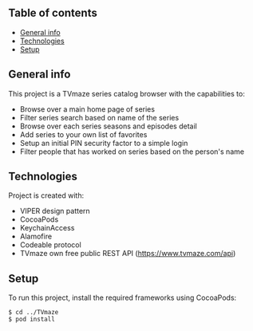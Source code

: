 ## Table of contents
* [General info](#general-info)
* [Technologies](#technologies)
* [Setup](#setup)

## General info
This project is a TVmaze series catalog browser with the capabilities to:
- Browse over a main home page of series
- Filter series search based on name of the series
- Browse over each series seasons and episodes detail
- Add series to your own list of favorites
- Setup an initial PIN security factor to a simple login
- Filter people that has worked on series based on the person's name
	
## Technologies
Project is created with:
* VIPER design pattern
* CocoaPods
* KeychainAccess
* Alamofire
* Codeable protocol
* TVmaze own free public REST API (https://www.tvmaze.com/api)
	
## Setup
To run this project, install the required frameworks using CocoaPods:

```
$ cd ../TVmaze
$ pod install
```